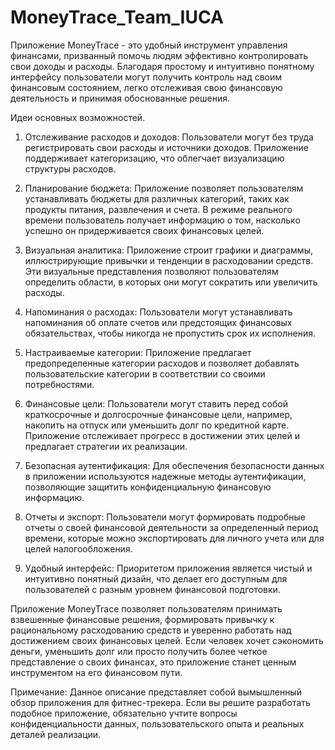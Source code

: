 # MoneyTrace_Team_IUCA
Приложение MoneyTrace - это удобный инструмент управления финансами, призванный помочь людям эффективно контролировать свои доходы и расходы. Благодаря простому и интуитивно понятному интерфейсу пользователи могут получить контроль над своим финансовым состоянием, легко отслеживая свою финансовую деятельность и принимая обоснованные решения.

Идеи основных возможностей.
1. Отслеживание расходов и доходов: Пользователи могут без труда регистрировать свои расходы и источники доходов. Приложение поддерживает категоризацию, что облегчает визуализацию структуры расходов.

2. Планирование бюджета: Приложение позволяет пользователям устанавливать бюджеты для различных категорий, таких как продукты питания, развлечения и счета. В режиме реального времени пользователь получает информацию о том, насколько успешно он придерживается своих финансовых целей.

3. Визуальная аналитика: Приложение строит графики и диаграммы, иллюстрирующие привычки и тенденции в расходовании средств. Эти визуальные представления позволяют пользователям определить области, в которых они могут сократить или увеличить расходы.

4. Напоминания о расходах: Пользователи могут устанавливать напоминания об оплате счетов или предстоящих финансовых обязательствах, чтобы никогда не пропустить срок их исполнения.

5. Настраиваемые категории: Приложение предлагает предопределенные категории расходов и позволяет добавлять пользовательские категории в соответствии со своими потребностями.

6. Финансовые цели: Пользователи могут ставить перед собой краткосрочные и долгосрочные финансовые цели, например, накопить на отпуск или уменьшить долг по кредитной карте. Приложение отслеживает прогресс в достижении этих целей и предлагает стратегии их реализации.

7. Безопасная аутентификация: Для обеспечения безопасности данных в приложении используются надежные методы аутентификации, позволяющие защитить конфиденциальную финансовую информацию.

8. Отчеты и экспорт: Пользователи могут формировать подробные отчеты о своей финансовой деятельности за определенный период времени, которые можно экспортировать для личного учета или для целей налогообложения.

9. Удобный интерфейс: Приоритетом приложения является чистый и интуитивно понятный дизайн, что делает его доступным для пользователей с разным уровнем финансовой подготовки.

Приложение MoneyTrace позволяет пользователям принимать взвешенные финансовые решения, формировать привычку к рациональному расходованию средств и уверенно работать над достижением своих финансовых целей. Если человек хочет сэкономить деньги, уменьшить долг или просто получить более четкое представление о своих финансах, это приложение станет ценным инструментом на его финансовом пути.

Примечание: Данное описание представляет собой вымышленный обзор приложения для фитнес-трекера. Если вы решите разработать подобное приложение, обязательно учтите вопросы конфиденциальности данных, пользовательского опыта и реальных деталей реализации.
